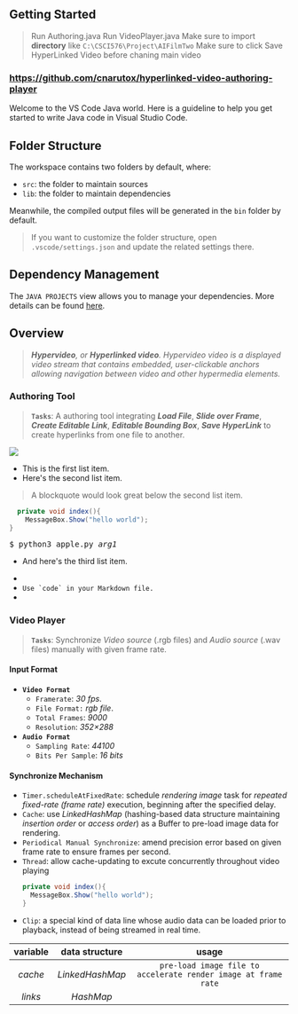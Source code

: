 ## Getting Started
> Run Authoring.java
> Run VideoPlayer.java
> Make sure to import **directory** like `C:\CSCI576\Project\AIFilmTwo`
> Make sure to click Save HyperLinked Video before chaning main video
### https://github.com/cnarutox/hyperlinked-video-authoring-player

Welcome to the VS Code Java world. Here is a guideline to help you get started to write Java code in Visual Studio Code.

## Folder Structure

The workspace contains two folders by default, where:

- `src`: the folder to maintain sources
- `lib`: the folder to maintain dependencies

Meanwhile, the compiled output files will be generated in the `bin` folder by default.

> If you want to customize the folder structure, open `.vscode/settings.json` and update the related settings there.

## Dependency Management

The `JAVA PROJECTS` view allows you to manage your dependencies. More details can be found [here](https://github.com/microsoft/vscode-java-dependency#manage-dependencies).

## Overview
> _**Hypervideo**, or **Hyperlinked video**. Hypervideo video is a displayed video stream that contains embedded, user-clickable anchors allowing navigation between video and other
hypermedia elements._

### Authoring Tool

> __`Tasks`__: A authoring tool integrating __*Load File*__, __*Slide over Frame*__, __*Create Editable Link*__, __*Editable Bounding Box*__, __*Save HyperLink*__ to create hyperlinks from one file to another.

[![](https://mermaid.ink/img/eyJjb2RlIjoic3RhdGVEaWFncmFtLXYyXG5bKl0gLS0-IExvYWRWaWRlbzFcblxuTG9hZFZpZGVvMSAtLT4gTG9hZFZpZGVvMlxuTG9hZFZpZGVvMiAtLT4gU2VsZWN0TGlua2VkRnJhbWVcblxuTG9hZFZpZGVvMSAtLT4gU2xpZGVPdmVyVmlkZW8xXG5TbGlkZU92ZXJWaWRlbzEgLS0-IFNlbGVjdFN0YXJ0RnJhbWVcblNlbGVjdFN0YXJ0RnJhbWUgLS0-IENyZWF0ZVN0YXJ0Qm94XG5DcmVhdGVTdGFydEJveCAtLT4gU2VsZWN0RW5kRnJhbWVcbkNyZWF0ZVN0YXJ0Qm94IC0tPiBDYW5jZWxTdGFydEJveFxuQ2FuY2VsU3RhcnRCb3ggLS0-IFNlbGVjdFN0YXJ0RnJhbWVcblxuU2VsZWN0RW5kRnJhbWUgLS0-IENyZWF0ZUVuZEJveFxuQ3JlYXRlRW5kQm94IC0tPiBDYW5jZWxFbmRCb3hcbkNhbmNlbEVuZEJveCAtLT4gU2VsZWN0RW5kRnJhbWVcblxuXG5DcmVhdGVFbmRCb3ggLS0-IE5hbWVIeXBlckxpbmtcblNlbGVjdExpbmtlZEZyYW1lIC0tPiBOYW1lSHlwZXJMaW5rXG5OYW1lSHlwZXJMaW5rIC0tPiBMb2FkVmlkZW8xXG5cblxuTmFtZUh5cGVyTGluayAtLT4gU2F2ZUh5cGVyTGlua3NcblxuXG5TYXZlSHlwZXJMaW5rcyAtLT4gWypdXG4iLCJtZXJtYWlkIjp7InRoZW1lIjoiZGVmYXVsdCJ9LCJ1cGRhdGVFZGl0b3IiOmZhbHNlLCJhdXRvU3luYyI6dHJ1ZSwidXBkYXRlRGlhZ3JhbSI6ZmFsc2V9)](https://mermaid.live/edit/#eyJjb2RlIjoic3RhdGVEaWFncmFtLXYyXG5bKl0gLS0-IExvYWRWaWRlbzFcblxuTG9hZFZpZGVvMSAtLT4gTG9hZFZpZGVvMlxuTG9hZFZpZGVvMiAtLT4gU2VsZWN0TGlua2VkRnJhbWVcblxuTG9hZFZpZGVvMSAtLT4gU2xpZGVPdmVyVmlkZW8xXG5TbGlkZU92ZXJWaWRlbzEgLS0-IFNlbGVjdFN0YXJ0RnJhbWVcblNlbGVjdFN0YXJ0RnJhbWUgLS0-IENyZWF0ZVN0YXJ0Qm94XG5DcmVhdGVTdGFydEJveCAtLT4gU2VsZWN0RW5kRnJhbWVcbkNyZWF0ZVN0YXJ0Qm94IC0tPiBDYW5jZWxTdGFydEJveFxuQ2FuY2VsU3RhcnRCb3ggLS0-IFNlbGVjdFN0YXJ0RnJhbWVcblxuU2VsZWN0RW5kRnJhbWUgLS0-IENyZWF0ZUVuZEJveFxuQ3JlYXRlRW5kQm94IC0tPiBDYW5jZWxFbmRCb3hcbkNhbmNlbEVuZEJveCAtLT4gU2VsZWN0RW5kRnJhbWVcblxuXG5DcmVhdGVFbmRCb3ggLS0-IE5hbWVIeXBlckxpbmtcblNlbGVjdExpbmtlZEZyYW1lIC0tPiBOYW1lSHlwZXJMaW5rXG5OYW1lSHlwZXJMaW5rIC0tPiBMb2FkVmlkZW8xXG5cblxuTmFtZUh5cGVyTGluayAtLT4gU2F2ZUh5cGVyTGlua3NcblxuXG5TYXZlSHlwZXJMaW5rcyAtLT4gWypdXG4iLCJtZXJtYWlkIjoie1xuICBcInRoZW1lXCI6IFwiZGVmYXVsdFwiXG59IiwidXBkYXRlRWRpdG9yIjpmYWxzZSwiYXV0b1N5bmMiOnRydWUsInVwZGF0ZURpYWdyYW0iOmZhbHNlfQ)


* This is the first list item.
* Here's the second list item.

> A blockquote would look great below the second list item.

```java
  private void index(){
    MessageBox.Show("hello world");
}
``` 
<pre>
$ python3 apple.py <em>arg1</em>
</pre>

* And here's the third list item.
- 
- ``Use `code` in your Markdown file.``
- 
### Video Player

> __`Tasks`__: Synchronize _Video source_ (.rgb files) and _Audio source_ (.wav files) manually with given frame rate.

#### Input Format
- __``Video Format``__
  - `Framerate`: _30 fps_.
  - `File Format:` _rgb file_.
  - `Total Frames`: _9000_
  - `Resolution`: _352×288_
- __``Audio Format``__
  - `Sampling Rate`: _44100_
  - `Bits Per Sample`: _16 bits_

#### Synchronize Mechanism

- `Timer.scheduleAtFixedRate`: schedule _rendering image_ task for _repeated fixed-rate (frame rate)_ execution, beginning after the specified delay.
- `Cache`: use _LinkedHashMap_ (hashing-based data structure maintaining _insertion order_ or _access order_) as a Buffer to pre-load image data for rendering.
- `Periodical Manual Synchronize`: amend precision error based on given frame rate to ensure frames per second.
- `Thread`:  allow cache-updating to excute concurrently throughout video playing
  ```java
  private void index(){
    MessageBox.Show("hello world");
  }
  ``` 
- `Clip`: a special kind of data line whose audio data can be loaded prior to playback, instead of being streamed in real time.


| variable | data structure  |                              usage                               |
|:--------:|:---------------:|:----------------------------------------------------------------:|
| _cache_  | _LinkedHashMap_ | ``pre-load image file to accelerate render image at frame rate`` |
| _links_  |    _HashMap_    |                                                                  |


